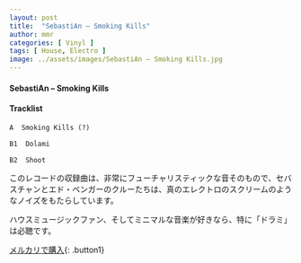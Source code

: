 ```yaml
---
layout: post
title:  "SebastiAn – Smoking Kills"
author: mmr
categories: [ Vinyl ]
tags: [ House, Electro ]
image: ../assets/images/SebastiAn – Smoking Kills.jpg
---
```


#### SebastiAn – Smoking Kills

#### Tracklist
```md
A  Smoking Kills (?)

B1  Dolami

B2  Shoot
```

このレコードの収録曲は、非常にフューチャリスティックな音そのもので、セバスチャンとエド・ベンガーのクルーたちは、真のエレクトロのスクリームのようなノイズをもたらしています。

ハウスミュージックファン、そしてミニマルな音楽が好きなら、特に「ドラミ」は必聴です。


[メルカリで購入](https://jp.mercari.com/item/m17778455704){: .button1}

